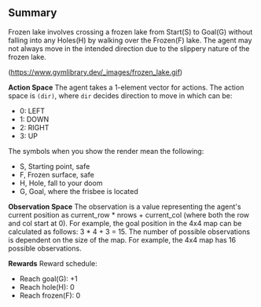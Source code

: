 ## Summary
Frozen lake involves crossing a frozen lake from Start(S) to Goal(G) without falling into any Holes(H) by walking over the Frozen(F) lake.
The agent may not always move in the intended direction due to the slippery nature of the frozen lake.

(https://www.gymlibrary.dev/_images/frozen_lake.gif)
      
**Action Space**
The agent takes a 1-element vector for actions. The action space is `(dir)`, where `dir` decides direction to move in which can be:
* 0: LEFT
* 1: DOWN
* 2: RIGHT
* 3: UP

The symbols when you show the render mean the following:
* S, Starting point, safe
* F, Frozen surface, safe
* H, Hole, fall to your doom
* G, Goal, where the frisbee is located


**Observation Space** The observation is a value representing the agent's current position as current_row * nrows + current_col (where both the row and col start at 0). For example, the goal position in the 4x4 map can be calculated as follows: 3 * 4 + 3 = 15. The number of possible observations is dependent on the size of the map. For example, the 4x4 map has 16 possible observations.

**Rewards** Reward schedule:
* Reach goal(G): +1
* Reach hole(H): 0
* Reach frozen(F): 0
